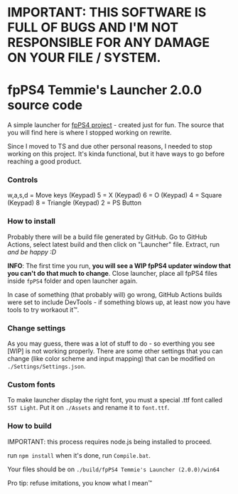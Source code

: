 # IMPORTANT: THIS SOFTWARE IS FULL OF BUGS AND I'M NOT RESPONSIBLE FOR ANY DAMAGE ON YOUR FILE / SYSTEM.

# fpPS4 Temmie's Launcher 2.0.0 source code
A simple launcher for <a href="https://github.com/red-prig/fpPS4/">fpPS4 project</a> - created just for fun.
The source that you will find here is where I stopped working on rewrite.

Since I moved to TS and due other personal reasons, I needed to stop working on this project. It's kinda functional, but it have ways to go before reaching a good product.

### Controls
w,a,s,d = Move keys
(Keypad) 5 = X
(Keypad) 6 = O
(Keypad) 4 = Square
(Keypad) 8 = Triangle
(Keypad) 2 = PS Button

### How to install
Probably there will be a build file generated by GitHub. Go to GitHub Actions, select latest build and then click on "Launcher" file. Extract, run _and be happy :D_

**INFO**: The first time you run, **you will see a WIP fpPS4 updater window that you can't do that much to change**.
Close launcher, place all fpPS4 files inside `fpPS4` folder and open launcher again.

In case of something (that probably will) go wrong, GitHub Actions builds were set to include DevTools - if something blows up, at least now you have tools to try workaout it™.

### Change settings
As you may guess, there was a lot of stuff to do - so everthing you see [WIP] is not working properly.
There are some other settings that you can change (like color scheme and input mapping) that can be modified on `./Settings/Settings.json`.

### Custom fonts
To make launcher display the right font, you must a special .ttf font called `SST Light`.
Put it on `./Assets` and rename it to `font.ttf`.

### How to build
IMPORTANT: this process requires node.js being installed to proceed.

run `npm install`
when it's done, run `Compile.bat`.

Your files should be on `./build/fpPS4 Temmie's Launcher (2.0.0)/win64`

Pro tip: refuse imitations, you know what I mean™ <!-- giggles -->